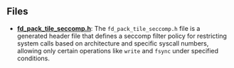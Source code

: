 
## Files
- **[fd_pack_tile_seccomp.h](generated/fd_pack_tile_seccomp.h.driver.md)**: The `fd_pack_tile_seccomp.h` file is a generated header file that defines a seccomp filter policy for restricting system calls based on architecture and specific syscall numbers, allowing only certain operations like `write` and `fsync` under specified conditions.
